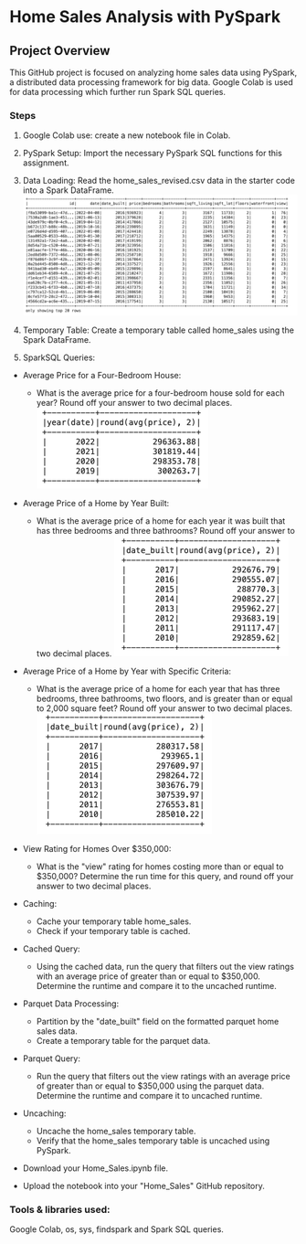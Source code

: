 # Home Sales Analysis with PySpark

## Project Overview

This GitHub project is focused on analyzing home sales data using PySpark, a distributed data processing framework for big data. Google Colab is used for data processing which further run Spark SQL queries.  


### Steps

1. Google Colab use: create a new notebook file in Colab. 

2. PySpark Setup:
Import the necessary PySpark SQL functions for this assignment.
3. Data Loading:
Read the home_sales_revised.csv data in the starter code into a Spark DataFrame.
    ![Alt text](image.png)

4. Temporary Table:
Create a temporary table called home_sales using the Spark DataFrame.
5. SparkSQL Queries:

- Average Price for a Four-Bedroom House:
    - What is the average price for a four-bedroom house sold for each year? Round off your answer to two decimal places.
    ![Alt text](image-1.png)

- Average Price of a Home by Year Built:
    - What is the average price of a home for each year it was built that has three bedrooms and three bathrooms? Round off your answer to two decimal places.
    ![Alt text](image-2.png)
    

- Average Price of a Home by Year with Specific Criteria:
    - What is the average price of a home for each year that has three bedrooms, three bathrooms, two floors, and is greater than or equal to 2,000 square feet? Round off your answer to two decimal places.
    ![Alt text](image-3.png)

- View Rating for Homes Over $350,000:
    - What is the "view" rating for homes costing more than or equal to $350,000? Determine the run time for this query, and round off your answer to two decimal places.
- Caching:
    - Cache your temporary table home_sales.
    - Check if your temporary table is cached.
- Cached Query:
    - Using the cached data, run the query that filters out the view ratings with an average price of greater than or equal to $350,000. Determine the runtime and compare it to the uncached runtime.
- Parquet Data Processing:
    - Partition by the "date_built" field on the formatted parquet home sales data.
    - Create a temporary table for the parquet data.
- Parquet Query:
    - Run the query that filters out the view ratings with an average price of greater than or equal to $350,000 using the parquet data. Determine the runtime and compare it to uncached runtime.
- Uncaching:
    - Uncache the home_sales temporary table.
    - Verify that the home_sales temporary table is uncached using PySpark.

- Download your Home_Sales.ipynb file.
- Upload the notebook into your "Home_Sales" GitHub repository.

### Tools & libraries used: 
Google Colab, os, sys, findspark and Spark SQL queries.